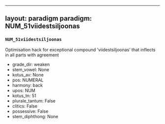 
---
layout: paradigm
paradigm: NUM_51viidestsiljoonas
---
### ` NUM_51viidestsiljoonas `

Optimisation hack for exceptional compound ’viidestsiljoonas’ that inflects in all parts with agreement
* grade_dir: weaken
* stem_vowel: None
* kotus_av: None
* pos: NUMERAL
* harmony: back
* upos: NUM
* kotus_tn: 51
* plurale_tantum: False
* clitics: False
* possessive: False
* stem_diphthong: None
